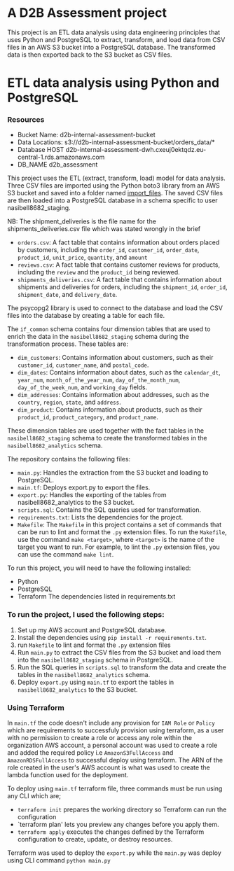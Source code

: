 # A D2B Assessment project
This project is an ETL data analysis using data engineering principles that uses Python and PostgreSQL to extract, transform, and load data from CSV files in an AWS S3 bucket into a PostgreSQL database. The transformed data is then exported back to the S3 bucket as CSV files.

# ETL data analysis using Python and PostgreSQL
### Resources 
- Bucket Name: d2b-internal-assessment-bucket
- Data Locations: s3://d2b-internal-assessment-bucket/orders_data/*
- Database HOST	d2b-internal-assessment-dwh.cxeuj0ektqdz.eu-central-1.rds.amazonaws.com
- DB_NAME	d2b_assessment

This project uses the ETL (extract, transform, load) model for data analysis. Three CSV files are imported using the Python boto3 library from an AWS S3 bucket and saved into a folder named [import_files](https://github.com/Nazzcodek/assesment/tree/main/import_files). The saved CSV files are then loaded into a PostgreSQL database in a schema specific to user nasibell8682_staging.

NB: The shipment_deliveries is the file name for the shipments_deliveries.csv file which was stated wrongly in the brief 

- `orders.csv`: A fact table that contains information about orders placed by customers, including the `order_id`, `customer_id`, `order_date`, `product_id`, `unit_price`, `quantity`, and `amount`
- `reviews.csv`: A fact table that contains customer reviews for products, including the `review` and the `product_id` being reviewed.
- `shipments_deliveries.csv`: A fact table that contains information about shipments and deliveries for orders, including the `shipment_id`, `order_id`, `shipment_date`, and `delivery_date`.

The psycopg2 library is used to connect to the database and load the CSV files into the database by creating a table for each file.

The `if_common` schema contains four dimension tables that are used to enrich the data in the `nasibell8682_staging` schema during the transformation process. These tables are:

- `dim_customers`: Contains information about customers, such as their `customer_id`, `customer_name`, and `postal_code`.
- `dim_dates`: Contains information about dates, such as the `calendar_dt`, `year_num`, `month_of_the_year_num`, `day_of_the_month_num`, `day_of_the_week_num`, and `working_day` fields.
- `dim_addresses`: Contains information about addresses, such as the `country`, `region`, `state`, and `address`.
- `dim_product`: Contains information about products, such as their `product_id`, `product_category`, and `product_name`.

These dimension tables are used together with the fact tables in the `nasibell8682_staging` schema to create the transformed tables in the `nasibell8682_analytics` schema.


The repository contains the following files:

- `main.py`: Handles the extraction from the S3 bucket and loading to PostgreSQL.
- `main.tf`: Deploys export.py to export the files.
- `export.py`: Handles the exporting of the tables from nasibell8682_analytics to the S3 bucket.
- `scripts.sql`: Contains the SQL queries used for transformation.
- `requirements.txt`: Lists the dependencies for the project.
- `Makefile`: The `Makefile` in this project contains a set of commands that can be run to lint and format the `.py` extension files. To run the `Makefile`, use the command `make <target>`, where `<target>` is the name of the target you want to run. For example, to lint the `.py` extension files, you can use the command `make lint`.

To run this project, you will need to have the following installed:

- Python
- PostgreSQL
- Terraform
The dependencies listed in requirements.txt

### To run the project, I used the following steps:

1. Set up my AWS account and PostgreSQL database.
2. Install the dependencies using `pip install -r requirements.txt`.
3. run `Makefile` to lint and format the `.py` extension files
3. Run `main.py` to extract the CSV files from the S3 bucket and load them into the `nasibell8682_staging` schema in PostgreSQL.
4. Run the SQL queries in `scripts.sql` to transform the data and create the tables in the `nasibell8682_analytics` schema.
5. Deploy `export.py` using `main.tf` to export the tables in `nasibell8682_analytics` to the S3 bucket.

### Using Terraform
In `main.tf` the code doesn't include any provision for `IAM Role` or `Policy` which are requirements to successfuly provision using terraform, as a user with no permission to create a role or access any role within the organization AWS account, a personal account was used to create a role and added the required policy i.e `AmazonS3FullAccess` and `AmazonRDSFullAccess` to successful deploy using terraform. The ARN of the role created in the user's AWS account is what was used to create the lambda function used for the deployment.

To deploy using `main.tf` terraform file, three commands must be run using any CLI which are; 
- `terraform init` prepares the working directory so Terraform can run the configuration
- `terraform plan' lets you preview any changes before you apply them.
- `terraform apply` executes the changes defined by the Terraform configuration to create, update, or destroy resources.

Terraform was used to deploy the `export.py` while the `main.py` was deploy using CLI command `python main.py`


